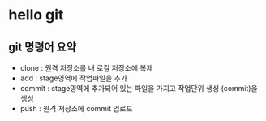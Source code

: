 # hello git

## git 명령어 요약

- clone : 원격 저장소를 내 로컬 저장소에 복제
- add : stage영역에 작업파일을 추가
- commit : stage영역에 추가되어 있는 파일을 가지고 작업단위 생성
(commit)을 생성
- push : 원격 저장소에 commit 업로드
